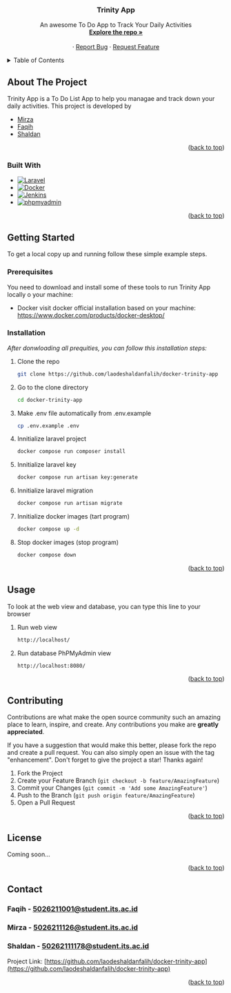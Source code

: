 <!-- Improved compatibility of back to top link: See: https://github.com/othneildrew/Best-README-Template/pull/73 -->

<a name="readme-top"></a>

<!--
*** Thanks for checking out the Best-README-Template. If you have a suggestion
*** that would make this better, please fork the repo and create a pull request
*** or simply open an issue with the tag "enhancement".
*** Don't forget to give the project a star!
*** Thanks again! Now go create something AMAZING! :D
-->

<!-- PROJECT SHIELDS -->
<!--
*** I'm using markdown "reference style" links for readability.
*** Reference links are enclosed in brackets [ ] instead of parentheses ( ).
*** See the bottom of this document for the declaration of the reference variables
*** for contributors-url, forks-url, etc. This is an optional, concise syntax you may use.
*** https://www.markdownguide.org/basic-syntax/#reference-style-links
-->

<!-- PROJECT LOGO -->
<br />
<div align="center">
    <!--
  <a href="https://github.com/othneildrew/Best-README-Template">
    <img src="images/logo.png" alt="Logo" width="80" height="80">
  </a>
    -->
  <h3 align="center">Trinity App</h3>

  <p align="center">
    An awesome To Do App to Track Your Daily Activities
    <br />
    <a href="https://github.com/laodeshaldanfalih/docker-trinity-app"><strong>Explore the repo »</strong></a>
    <br />
    <br />
    <!-- <a href="https://github.com/othneildrew/Best-README-Template">View Demo</a> -->
    ·
    <a href="https://github.com/laodeshaldanfalih/docker-trinity-app/issues/new?labels=bug&template=bug-report---.md">Report Bug</a>
    ·
    <a href="https://github.com/laodeshaldanfalih/docker-trinity-app/issues/new?labels=enhancement&template=feature-request---.md">Request Feature</a>
  </p>
</div>

<!-- TABLE OF CONTENTS -->
<details>
  <summary>Table of Contents</summary>
  <ol>
    <li>
      <a href="#about-the-project">About The Project</a>
      <ul>
        <li><a href="#built-with">Built With</a></li>
      </ul>
    </li>
    <li>
      <a href="#getting-started">Getting Started</a>
      <ul>
        <li><a href="#prerequisites">Prerequisites</a></li>
        <li><a href="#installation">Installation</a></li>
      </ul>
    </li>
    <li><a href="#usage">Usage</a></li>
    <li><a href="#contributing">Contributing</a></li>
    <li><a href="#license">License</a></li>
    <li><a href="#contact">Contact</a></li>
  </ol>
</details>

<!-- ABOUT THE PROJECT -->

## About The Project

<!--[![Product Name Screen Shot][product-screenshot]](https://example.com) -->

Trinity App is a To Do List App to help you managae and track down your daily activities. This project is developed by

<ul>
    <li><a href="https://github.com/afandamirza">Mirza</a></li>
    <li><a href="https://github.com/ErawanFaqihIbrahim">Faqih</a></li>
    <li><a href="https://github.com/laodeshaldanfalih">Shaldan</a></li>
</ul>

<p align="right">(<a href="#readme-top">back to top</a>)</p>

### Built With

-   [![Laravel][Laravel.com]][Laravel-url]
-   [![Docker][Docker.com]][Docker-url]
-   [![Jenkins][Jenkins.com]][Jenkins-url]
-   [![phpmyadmin][phpmyadmin.com]][phpmyadmin-url]

<p align="right">(<a href="#readme-top">back to top</a>)</p>

<!-- GETTING STARTED -->

## Getting Started

To get a local copy up and running follow these simple example steps.

### Prerequisites

You need to download and install some of these tools to run Trinity App locally o your machine:

-   Docker
    visit docker official installation based on your machine: https://www.docker.com/products/docker-desktop/

### Installation

_After donwloading all prequities, you can follow this installation steps:_

1. Clone the repo
    ```sh
    git clone https://github.com/laodeshaldanfalih/docker-trinity-app
    ```
2. Go to the clone directory
    ```sh
    cd docker-trinity-app
    ```
3. Make .env file automatically from .env.example
    ```sh
    cp .env.example .env
    ```
4. Innitialize laravel project
    ```sh
    docker compose run composer install
    ```
5. Innitialize laravel key
    ```sh
    docker compose run artisan key:generate
    ```
6. Innitialize laravel migration
    ```sh
    docker compose run artisan migrate
    ```
7. Innitialize docker images (tart program)
    ```sh
    docker compose up -d
    ```
8. Stop docker images (stop program)
    ```sh
    docker compose down
    ```

<p align="right">(<a href="#readme-top">back to top</a>)</p>

<!-- USAGE EXAMPLES -->

## Usage

To look at the web view and database, you can type this line to your browser

1. Run web view

    ```sh
    http://localhost/
    ```

2. Run database PhPMyAdmin view
    ```sh
    http://localhost:8080/
    ```

<p align="right">(<a href="#readme-top">back to top</a>)</p>

<!-- CONTRIBUTING -->

## Contributing

Contributions are what make the open source community such an amazing place to learn, inspire, and create. Any contributions you make are **greatly appreciated**.

If you have a suggestion that would make this better, please fork the repo and create a pull request. You can also simply open an issue with the tag "enhancement".
Don't forget to give the project a star! Thanks again!

1. Fork the Project
2. Create your Feature Branch (`git checkout -b feature/AmazingFeature`)
3. Commit your Changes (`git commit -m 'Add some AmazingFeature'`)
4. Push to the Branch (`git push origin feature/AmazingFeature`)
5. Open a Pull Request

<p align="right">(<a href="#readme-top">back to top</a>)</p>

<!-- LICENSE -->

## License

Coming soon...

<p align="right">(<a href="#readme-top">back to top</a>)</p>

<!-- CONTACT -->

## Contact

### Faqih - 5026211001@student.its.ac.id

### Mirza - 5026211126@student.its.ac.id

### Shaldan - 50262111178@student.its.ac.id

Project Link: [https://github.com/laodeshaldanfalih/docker-trinity-app](https://github.com/laodeshaldanfalih/docker-trinity-app)

<p align="right">(<a href="#readme-top">back to top</a>)</p>

<!-- MARKDOWN LINKS & IMAGES -->
<!-- https://www.markdownguide.org/basic-syntax/#reference-style-links -->

[contributors-shield]: https://img.shields.io/github/contributors/othneildrew/Best-README-Template.svg?style=for-the-badge
[contributors-url]: https://github.com/othneildrew/Best-README-Template/graphs/contributors
[forks-shield]: https://img.shields.io/github/forks/othneildrew/Best-README-Template.svg?style=for-the-badge
[forks-url]: https://github.com/othneildrew/Best-README-Template/network/members
[stars-shield]: https://img.shields.io/github/stars/othneildrew/Best-README-Template.svg?style=for-the-badge
[stars-url]: https://github.com/othneildrew/Best-README-Template/stargazers
[issues-shield]: https://img.shields.io/github/issues/othneildrew/Best-README-Template.svg?style=for-the-badge
[issues-url]: https://github.com/othneildrew/Best-README-Template/issues
[license-shield]: https://img.shields.io/github/license/othneildrew/Best-README-Template.svg?style=for-the-badge
[license-url]: https://github.com/othneildrew/Best-README-Template/blob/master/LICENSE.txt
[linkedin-shield]: https://img.shields.io/badge/-LinkedIn-black.svg?style=for-the-badge&logo=linkedin&colorB=555
[linkedin-url]: https://linkedin.com/in/othneildrew
[product-screenshot]: images/screenshot.png
[Laravel.com]: https://img.shields.io/badge/Laravel-FF2D20?style=for-the-badge&logo=laravel&logoColor=white
[Laravel-url]: https://laravel.com
[Bootstrap.com]: https://img.shields.io/badge/Bootstrap-563D7C?style=for-the-badge&logo=bootstrap&logoColor=white
[Bootstrap-url]: https://getbootstrap.com/
[Docker.com]: https://img.shields.io/badge/Docker-2496ED?style=for-the-badge&logo=docker&logoColor=white
[Docker-url]: https://docker.com/
[Jenkins.com]: https://img.shields.io/badge/Jenkins-D24939?style=for-the-badge&logo=jenkins&logoColor=white
[Jenkins-url]: https://jenkins.com/
[phpmyadmin.com]: https://img.shields.io/badge/phpMyAdmin-6C78AF?style=for-the-badge&logo=phpmyadmin&logoColor=white
[phpmyadmin-url]: https://www.phpmyadmin.net/
